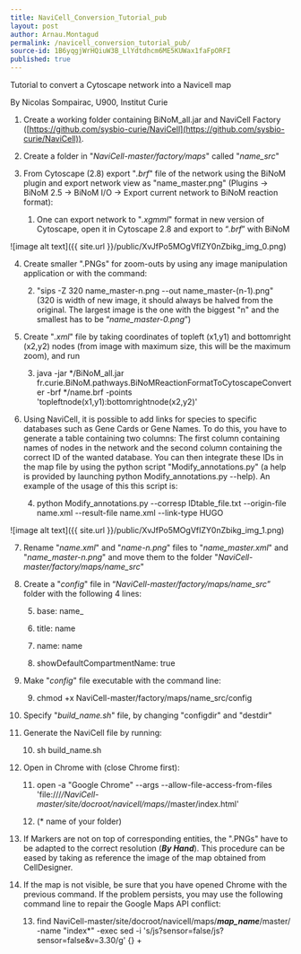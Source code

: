 ```yaml
---
title: NaviCell_Conversion_Tutorial_pub
layout: post
author: Arnau.Montagud
permalink: /navicell_conversion_tutorial_pub/
source-id: 1B6yqgjWrHQiuW3B_LlYdtdhcm6ME5KUWax1faFpORFI
published: true
---
```

Tutorial to convert a Cytoscape network into a Navicell map

By Nicolas Sompairac, U900, Institut Curie

1. Create a working folder containing BiNoM_all.jar and NaviCell Factory ([https://github.com/sysbio-curie/NaviCell](https://github.com/sysbio-curie/NaviCell)).

2. Create a folder in "*NaviCell-master/factory/maps*" called "*name_src*"

3. From Cytoscape (2.8) export "*.brf*" file of the network using the BiNoM plugin and export network view as "name_master.png" (Plugins -> BiNoM 2.5 -> BiNoM I/O -> Export current network to BiNoM reaction format):

    1. One can export network to "*.xgmml*" format in new version of Cytoscape, open it in Cytoscape 2.8 and export to “*.brf*” with BiNoM

![image alt text]({{ site.url }}/public/XvJfPo5MOgVfIZY0nZbikg_img_0.png)

4. Create smaller ".PNGs" for zoom-outs by using any image manipulation application or with the command:

    2. "sips -Z 320 name_master-n.png --out name_master-(n-1).png" (320 is width of new image, it should always be halved from the original. The largest image is the one with the biggest "n" and the smallest has to be “*name_master-0.png*”)

5. Create "*.xml*" file by taking coordinates of topleft (x1,y1) and bottomright (x2,y2) nodes (from image with maximum size, this will be the maximum zoom), and run

    3. java -jar */BiNoM_all.jar fr.curie.BiNoM.pathways.BiNoMReactionFormatToCytoscapeConverter -brf */name.brf -points 'topleftnode(x1,y1):bottomrightnode(x2,y2)'

6. Using NaviCell, it is possible to add links for species to specific databases such as Gene Cards or Gene Names. To do this, you have to generate a table containing two columns: The first column containing names of nodes in the network and the second column containing the correct ID of the wanted database. You can then integrate these IDs in the map file by using the python script  "Modify_annotations.py" (a help is provided by launching python Modify_annotations.py --help). An example of the usage of this this script is:

    4. python Modify_annotations.py --corresp IDtable_file.txt --origin-file name.xml --result-file name.xml --link-type HUGO

![image alt text]({{ site.url }}/public/XvJfPo5MOgVfIZY0nZbikg_img_1.png)

7. Rename "*name.xml*" and "*name-n.png*" files to "*name_master.xml*" and "*name_master-n.png*" and move them to the folder "*NaviCell-master/factory/maps/name_src*"

8. Create a "*config*" file in “*NaviCell-master/factory/maps/name_src*” folder with the following 4 lines:

    5. base: name_

    6. title: name

    7. name: name

    8. showDefaultCompartmentName: true

9. Make "*config*" file executable with the command line:

    9. chmod +x NaviCell-master/factory/maps/name_src/config

10. Specify "*build_name.sh*" file, by changing "configdir" and "destdir"

11. Generate the NaviCell file by running:

    10. sh build_name.sh

12. Open in Chrome with (close Chrome first): 

    11. open -a "Google Chrome" --args --allow-file-access-from-files 'file:///*/*NaviCell-master*/site/docroot/navicell/maps/*/master/index.html'

    12. (* name of your folder)

13. If Markers are not on top of corresponding entities, the ".PNGs" have to be adapted to the correct resolution (**_By Hand_**). This procedure can be eased by taking as reference the image of the map obtained from CellDesigner.

14. If the map is not visible, be sure that you have opened Chrome with the previous command. If the problem persists, you may use the following command line to repair the Google Maps API conflict:

    13. find NaviCell-master/site/docroot/navicell/maps/**_map_name_**/master/ -name "index*" -exec sed -i 's/js?sensor=false/js?sensor=false\&v=3.30/g' {} +

